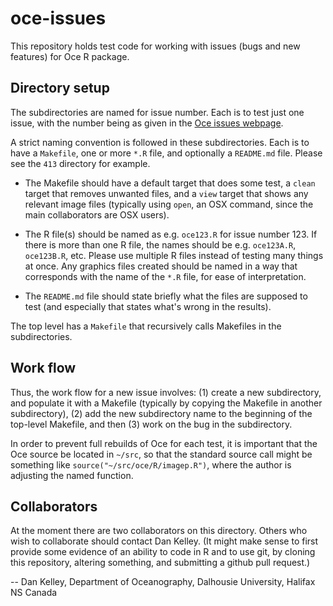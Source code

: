 oce-issues
==========

This repository holds test code for working with issues (bugs and new features)
for Oce R package.

Directory setup
---------------

The subdirectories are named for issue number.   Each is to test just one
issue, with the number being as given in the [Oce issues
webpage](https://github.com/dankelley/oce/issues?state=open).

A strict naming convention is followed in these subdirectories.  Each is to
have a ``Makefile``, one or more ``*.R`` file, and optionally a ``README.md``
file.  Please see the ``413`` directory for example.

* The Makefile should have a default target that does some test, a ``clean``
  target that removes unwanted files, and a ``view`` target that shows any
  relevant image files (typically using ``open``, an OSX command, since the
  main collaborators are OSX users).

* The R file(s) should be named as e.g.  ``oce123.R`` for issue number 123.  If
  there is more than one R file, the names should be e.g.  ``oce123A.R``,
  ``oce123B.R``, etc.  Please use multiple R files instead of testing many
  things at once.  Any graphics files created should be named in a way that
  corresponds with the name of the ``*.R`` file, for ease of interpretation.

* The ``README.md`` file should state briefly what the files are supposed to
  test (and especially that states what's wrong in the results).

The top level has a ``Makefile`` that recursively calls Makefiles in the
subdirectories.  

Work flow
---------

Thus, the work flow for a new issue involves: (1) create a new subdirectory,
and populate it with a Makefile (typically by copying the Makefile in another
subdirectory), (2) add the new subdirectory name to the beginning of the
top-level Makefile, and then (3) work on the bug in the subdirectory.

In order to prevent full rebuilds of Oce for each test, it is important that
the Oce source be located in ``~/src``, so that the standard source call might
be something like ``source("~/src/oce/R/imagep.R")``, where the author is
adjusting the named function.

Collaborators
-------------

At the moment there are two collaborators on this directory.  Others who wish
to collaborate should contact Dan Kelley.  (It might make sense to first
provide some evidence of an ability to code in R and to use git, by cloning
this repository, altering something, and submitting a github pull request.)

-- Dan Kelley, Department of Oceanography, Dalhousie University, Halifax NS
Canada

